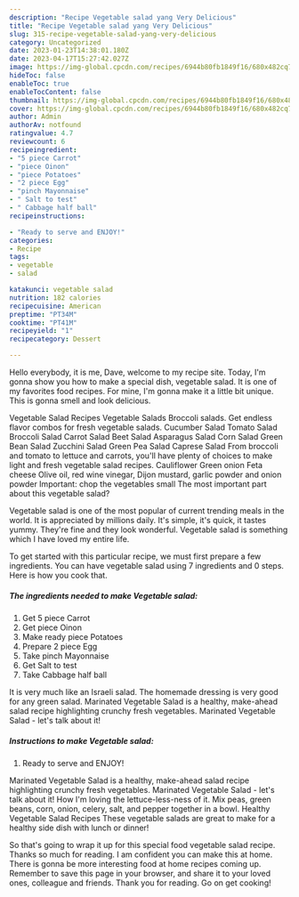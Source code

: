 ```yaml
---
description: "Recipe Vegetable salad yang Very Delicious"
title: "Recipe Vegetable salad yang Very Delicious"
slug: 315-recipe-vegetable-salad-yang-very-delicious
category: Uncategorized
date: 2023-01-23T14:38:01.180Z
date: 2023-04-17T15:27:42.027Z
image: https://img-global.cpcdn.com/recipes/6944b80fb1849f16/680x482cq70/vegetable-salad-recipe-main-photo.jpg
hideToc: false
enableToc: true
enableTocContent: false
thumbnail: https://img-global.cpcdn.com/recipes/6944b80fb1849f16/680x482cq70/vegetable-salad-recipe-main-photo.jpg
cover: https://img-global.cpcdn.com/recipes/6944b80fb1849f16/680x482cq70/vegetable-salad-recipe-main-photo.jpg
author: Admin
authorAv: notfound
ratingvalue: 4.7
reviewcount: 6
recipeingredient:
- "5 piece Carrot"
- "piece Oinon"
- "piece Potatoes"
- "2 piece Egg"
- "pinch Mayonnaise"
- " Salt to test"
- " Cabbage half ball"
recipeinstructions:

- "Ready to serve and ENJOY!"
categories:
- Recipe
tags:
- vegetable
- salad

katakunci: vegetable salad 
nutrition: 182 calories
recipecuisine: American
preptime: "PT34M"
cooktime: "PT41M"
recipeyield: "1"
recipecategory: Dessert

---
```



Hello everybody, it is me, Dave, welcome to my recipe site. Today, I'm gonna show you how to make a special dish, vegetable salad. It is one of my favorites food recipes. For mine, I'm gonna make it a little bit unique. This is gonna smell and look delicious.

Vegetable Salad Recipes Vegetable Salads Broccoli salads. Get endless flavor combos for fresh vegetable salads. Cucumber Salad Tomato Salad Broccoli Salad Carrot Salad Beet Salad Asparagus Salad Corn Salad Green Bean Salad Zucchini Salad Green Pea Salad Caprese Salad From broccoli and tomato to lettuce and carrots, you&#39;ll have plenty of choices to make light and fresh vegetable salad recipes. Cauliflower Green onion Feta cheese Olive oil, red wine vinegar, Dijon mustard, garlic powder and onion powder Important: chop the vegetables small The most important part about this vegetable salad?

Vegetable salad is one of the most popular of current trending meals in the world. It is appreciated by millions daily. It's simple, it's quick, it tastes yummy. They're fine and they look wonderful. Vegetable salad is something which I have loved my entire life.


To get started with this particular recipe, we must first prepare a few ingredients. You can have vegetable salad using 7 ingredients and 0 steps. Here is how you cook that.

<!--inarticleads1-->

##### The ingredients needed to make Vegetable salad:

1. Get 5 piece Carrot
1. Get piece Oinon
1. Make ready piece Potatoes
1. Prepare 2 piece Egg
1. Take pinch Mayonnaise
1. Get  Salt to test
1. Take  Cabbage half ball


It is very much like an Israeli salad. The homemade dressing is very good for any green salad. Marinated Vegetable Salad is a healthy, make-ahead salad recipe highlighting crunchy fresh vegetables. Marinated Vegetable Salad - let&#39;s talk about it! 

<!--inarticleads2-->

##### Instructions to make Vegetable salad:


1. Ready to serve and ENJOY!

Marinated Vegetable Salad is a healthy, make-ahead salad recipe highlighting crunchy fresh vegetables. Marinated Vegetable Salad - let&#39;s talk about it! How I&#39;m loving the lettuce-less-ness of it. Mix peas, green beans, corn, onion, celery, salt, and pepper together in a bowl. Healthy Vegetable Salad Recipes These vegetable salads are great to make for a healthy side dish with lunch or dinner! 

So that's going to wrap it up for this special food vegetable salad recipe. Thanks so much for reading. I am confident you can make this at home. There is gonna be more interesting food at home recipes coming up. Remember to save this page in your browser, and share it to your loved ones, colleague and friends. Thank you for reading. Go on get cooking!
